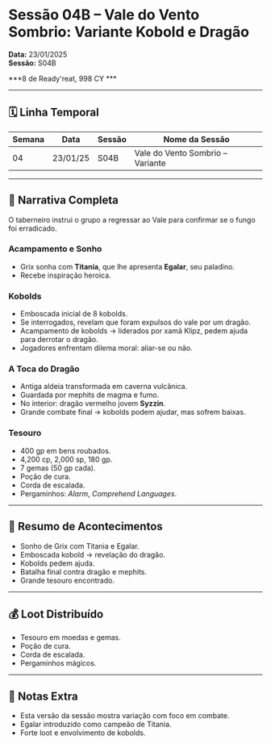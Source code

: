 # Sessão 04B – Vale do Vento Sombrio: Variante Kobold e Dragão  
**Data:** 23/01/2025  
**Sessão:** S04B  

***8 de Ready'reat, 998 CY ***

---
## 🗓 Linha Temporal
| Semana | Data       | Sessão | Nome da Sessão                  |
|--------|-----------|--------|----------------------------------|
| 04     | 23/01/25  | S04B   | Vale do Vento Sombrio – Variante |

---

## 📖 Narrativa Completa
O taberneiro instrui o grupo a regressar ao Vale para confirmar se o fungo foi erradicado.  

### Acampamento e Sonho
- Grix sonha com **Titania**, que lhe apresenta **Egalar**, seu paladino.  
- Recebe inspiração heroica.  

### Kobolds
- Emboscada inicial de 8 kobolds.  
- Se interrogados, revelam que foram expulsos do vale por um dragão.  
- Acampamento de kobolds → liderados por xamã Klipz, pedem ajuda para derrotar o dragão.  
- Jogadores enfrentam dilema moral: aliar-se ou não.  

### A Toca do Dragão
- Antiga aldeia transformada em caverna vulcânica.  
- Guardada por mephits de magma e fumo.  
- No interior: dragão vermelho jovem **Syzzin**.  
- Grande combate final → kobolds podem ajudar, mas sofrem baixas.  

### Tesouro
- 400 gp em bens roubados.  
- 4,200 cp, 2,000 sp, 180 gp.  
- 7 gemas (50 gp cada).  
- Poção de cura.  
- Corda de escalada.  
- Pergaminhos: *Alarm*, *Comprehend Languages*.  

---

## 🎲 Resumo de Acontecimentos
- Sonho de Grix com Titania e Egalar.  
- Emboscada kobold → revelação do dragão.  
- Kobolds pedem ajuda.  
- Batalha final contra dragão e mephits.  
- Grande tesouro encontrado.  

---

## 💰 Loot Distribuído
- Tesouro em moedas e gemas.  
- Poção de cura.  
- Corda de escalada.  
- Pergaminhos mágicos.  

---

## 🧾 Notas Extra
- Esta versão da sessão mostra variação com foco em combate.  
- Egalar introduzido como campeão de Titania.  
- Forte loot e envolvimento de kobolds.  
